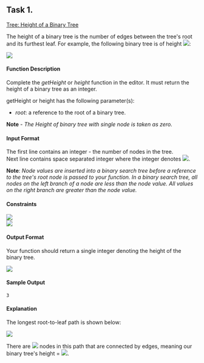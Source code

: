 
## Task 1.

[Tree: Height of a Binary Tree](https://www.hackerrank.com/challenges/tree-height-of-a-binary-tree/problem)

The height of a binary tree is the number of edges between the tree's root and its furthest leaf. For example, the following binary tree is of height <img src="https://latex.codecogs.com/svg.latex?\Large&space;2">:

![](https://github.com/andy489/Data_Structures_and_Algorithms_CPP/blob/master/assets/BST%20Height%2001.png)
#### Function Description

Complete the *getHeight* or *height* function in the editor. It must return the height of a binary tree as an integer.

getHeight or height has the following parameter(s):

- *root*: a reference to the root of a binary tree.

**Note** - *The Height of binary tree with single node is taken as zero.*

#### Input Format

The first line contains an integer - the number of nodes in the tree.<br>
Next line contains  space separated integer where the integer denotes <img src="https://latex.codecogs.com/svg.latex?\Large&space;node.data[i]">.

**Note**: *Node values are inserted into a binary search tree before a reference to the tree's root node is passed to your function. In a binary search tree, all nodes on the left branch of a node are less than the node value. All values on the right branch are greater than the node value.*

#### Constraints
<img src="https://latex.codecogs.com/svg.latex?\Large&space;1\le{node.data[i]}\le{20}"><br>
<img src="https://latex.codecogs.com/svg.latex?\Large&space;1\le{n}\le{20}"><br>

#### Output Format
Your function should return a single integer denoting the height of the binary tree.

![](https://github.com/andy489/Data_Structures_and_Algorithms_CPP/blob/master/assets/BST%20Height%2002.png)

#### Sample Output

```
3
```

#### Explanation

The longest root-to-leaf path is shown below:

![](https://github.com/andy489/Data_Structures_and_Algorithms_CPP/blob/master/assets/BST%20Height%2003.png)

There are <img src="https://latex.codecogs.com/svg.latex?\Large&space;4"> nodes in this path that are connected by  edges, meaning our binary tree's height = <img src="https://latex.codecogs.com/svg.latex?\Large&space;3">.

